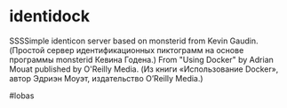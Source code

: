 identidock
==========
SSSSimple identicon server based on monsterid from Kevin Gaudin.
(Простой сервер идентификационных пиктограмм на основе программы monsterid Кевина Годена.)
From "Using Docker" by Adrian Mouat published by O'Reilly Media.
(Из книги «Использование Docker», автор Эдриэн Моуэт, издательство O’Reilly Media.)

#lobas

